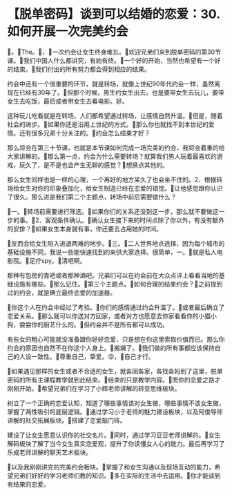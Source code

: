 # 【脱单密码】谈到可以结婚的恋爱：30.如何开展一次完美约会

🎼。🎼The。🎼，🎼一次约会让女生终身难忘。🎼欢迎兄弟们来到脱单密码的第30节课。🎼我们中国人什么都讲究，有始有终。🎼一个好的开始，当然也希望有一个好的结束。🎼我们付出的所有努力都会得到相应的结果。

约会中还有一个很重要的环节，就是转场，就像上世纪90年代约会一样，虽然离现在已经有30年了。🎼但那个时候，男生约女生出去，也是要带女生去玩儿，要带女生去吃饭，最后或者带女生去看电影。好。

这种玩儿吃看就是在转场，人们都希望通过转场，让感情自然升温。🎼但是，随着社会的进步。🎼如果你还是沿用上世纪的方式。🎼那么你也就找不到本世纪的爱情。还有很多兄弟十分关注的。🎼约会怎么结束才好？

那么将会在第三十节课，也就是本节课如何完成一场完美的约会，我将会着重的给大家讲解的。🎼那么第一点，约会为什么需要转场？就算我们男人玩着最喜欢的游戏，玩久了，是不是也会产生无聊的感觉？🎼想换点其他的。

那么女生同样也是一样的心理，一个再好的地方呆久了也会坐不住的。2、根据转场给女生对你的印象叠加化，给女生制造已经在恋爱的错觉。🎼让他感觉跟你认识了很久。那么进是我们第二个主题点，转场中前后需要做什么？

🎼一。🎼转场前需要进行筛选。🎼如果你们的关系还没到这一步，那么就不要做这一步的事。🎼2、客观条件确认。🎼确认女生接下来的时间点除了你以外，有没有额外的安排？🎼如果女生本身就有事，你还要去占用她的时间。

🎼反而会给女生陷入进退两难的地步。🎼三。🎼二人世界地点选择，因为每个城市的基础设施不同，我说一些能快速找到的来供大家选择。很简单，一。🎼就是私人电影院。🎼足疗spy。🎼清吧啊。

那种有包房的青吧或者那种酒吧。兄弟们可以在约会前在大众点评上看看当地的基础设施有哪些。🎼那么记住。🎼第三个主题点。🎼如何合理的结束约会？🎼之前提到过的约会，就是确立最终恋爱的加速器。

🎼你这个人在约会中经过了考验。🎼你们的感情通过约会升温了。🎼或者最后确立了恋爱关系。🎼那么就可以你送对方回家，或者对方也愿意去你家看看你的小猫小狗，尝尝你的厨艺什么的。🎼但约会并不是所有都可以成功。

有些女的粗心可能就没准备跟你好好恋爱，只是想在你这里索取价值而已。那么你约会的原因也自然不在你这个人身上。🎼搬斓了。🎼我们做的所有事都应该保持自己的人设一致性。🎼尊重自己，挚爱。😡，🎼自己才行。

🎼如果遇见那样的女生或者不合适的女生，就各回各家，各找各妈到了这里，脱单密码的所有主课程教学就到此结束。🎼结束的只是教学内容。🎼而你的恋爱之路才刚刚开始。🎼希望兄弟们在学习了小辉老师讲解的转变思维板块。

树立了一个正确的恋爱认知，知道了哪些事情该对女生做，哪些事情不该女生做，掌握了两性吸引的底层逻辑。🎼通过学习小于老师的魅力建设板块，以及阿俊导师讲解的社交拓展板块。🎼搭建了恋爱敲门砖。

建设了让女生愿意认识你的社交名片。🎼同时，通过学习豆豆老师讲解的。🎼女生解码板块了解了当今女生真实恋爱观，提升了你读懂女人心的能力。最后再学习了乐成老师讲解的聊天艺术板块。

🎼以及我刚刚讲完的完美约会板块。🎼掌握了和女生沟通以及现场互动的能力，希望兄弟们好好的学习老师们教的知识。🎼多在实际的生活中去运用。🎼你才能谈到有结果的恋爱。


